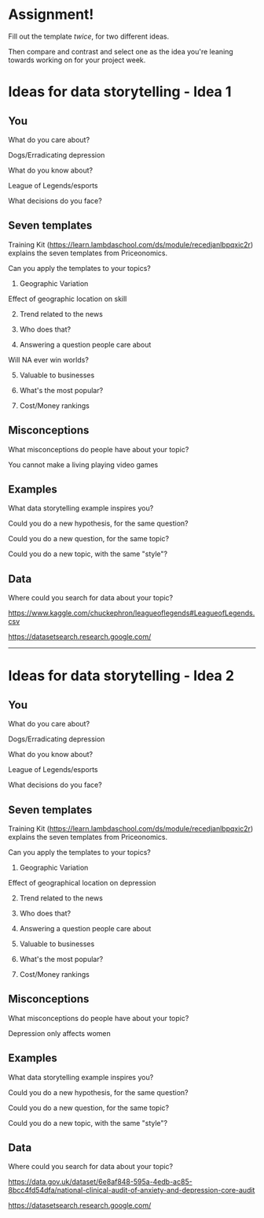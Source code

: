 # Assignment!

Fill out the template *twice*, for two different ideas.

Then compare and contrast and select one as the idea you're leaning towards
working on for your project week.


# Ideas for data storytelling - Idea 1

## You

What do you care about?

Dogs/Erradicating depression

What do you know about?

League of Legends/esports

What decisions do you face?


## Seven templates

Training Kit (https://learn.lambdaschool.com/ds/module/recedjanlbpqxic2r) explains the seven templates from Priceonomics.

Can you apply the templates to your topics? 

1. Geographic Variation

Effect of geographic location on skill

2. Trend related to the news


3. Who does that?


4. Answering a question people care about

Will NA ever win worlds?

5. Valuable to businesses


6. What's the most popular?


7. Cost/Money rankings


## Misconceptions

What misconceptions do people have about your topic?

You cannot make a living playing video games

## Examples

What data storytelling example inspires you?


Could you do a new hypothesis, for the same question?


Could you do a new question, for the same topic?


Could you do a new topic, with the same "style"?


## Data

Where could you search for data about your topic?

https://www.kaggle.com/chuckephron/leagueoflegends#LeagueofLegends.csv

https://datasetsearch.research.google.com/

---

# Ideas for data storytelling - Idea 2

## You

What do you care about?

Dogs/Erradicating depression

What do you know about?

League of Legends/esports

What decisions do you face?


## Seven templates

Training Kit (https://learn.lambdaschool.com/ds/module/recedjanlbpqxic2r) explains the seven templates from Priceonomics.

Can you apply the templates to your topics? 

1. Geographic Variation

Effect of geographical location on depression

2. Trend related to the news


3. Who does that?


4. Answering a question people care about


5. Valuable to businesses


6. What's the most popular?


7. Cost/Money rankings


## Misconceptions

What misconceptions do people have about your topic?

Depression only affects women

## Examples

What data storytelling example inspires you?


Could you do a new hypothesis, for the same question?


Could you do a new question, for the same topic?


Could you do a new topic, with the same "style"?


## Data

Where could you search for data about your topic?

https://data.gov.uk/dataset/6e8af848-595a-4edb-ac85-8bcc4fd54dfa/national-clinical-audit-of-anxiety-and-depression-core-audit

https://datasetsearch.research.google.com/

